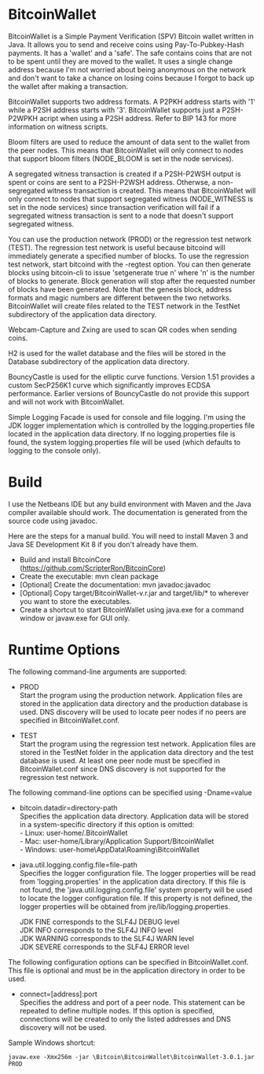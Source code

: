 BitcoinWallet
=============

BitcoinWallet is a Simple Payment Verification (SPV) Bitcoin wallet written in Java.  It allows you to send and receive coins using Pay-To-Pubkey-Hash payments.  It has a 'wallet' and a 'safe'.  The safe contains coins that are not to be spent until they are moved to the wallet.  It uses a single change address because I'm not worried about being anonymous on the network and don't want to take a chance on losing coins because I forgot to back up the wallet after making a transaction.  

BitcoinWallet supports two address formats.  A P2PKH address starts with '1' while a P2SH address starts with '3'.  BitcoinWallet supports just a P2SH-P2WPKH acript when using a P2SH address.  Refer to BIP 143 for more information on witness scripts.

Bloom filters are used to reduce the amount of data sent to the wallet from the peer nodes.  This means that BitcoinWallet will only connect to nodes that support bloom filters (NODE_BLOOM is set in the node services).

A segregated witness transaction is created if a P2SH-P2WSH output is spent or coins are sent to a P2SH-P2WSH address.  Otherwse, a non-segregated witness transaction is created.  This means that BitcoinWallet will only connect to nodes that support segregated witness (NODE_WITNESS is set in the node services) since transaction verification will fail if a segregated witness transaction is sent to a node that doesn't support segregated witness.

You can use the production network (PROD) or the regression test network (TEST).  The regression test network is useful because bitcoind will immediately generate a specified number of blocks.  To use the regression test network, start bitcoind with the -regtest option.  You can then generate blocks using bitcoin-cli to issue 'setgenerate true n' where 'n' is the number of blocks to generate.  Block generation will stop after the requested number of blocks have been generated.  Note that the genesis block, address formats and magic numbers are different between the two networks.  BitcoinWallet will create files related to the TEST network in the TestNet subdirectory of the application data directory.

Webcam-Capture and Zxing are used to scan QR codes when sending coins.

H2 is used for the wallet database and the files will be stored in the Database subdirectory of the application data directory.

BouncyCastle is used for the elliptic curve functions.  Version 1.51 provides a custom SecP256K1 curve which significantly improves ECDSA performance.  Earlier versions of BouncyCastle do not provide this support and will not work with BitcoinWallet.

Simple Logging Facade is used for console and file logging.  I'm using the JDK logger implementation which is controlled by the logging.properties file located in the application data directory.  If no logging.properties file is found, the system logging.properties file will be used (which defaults to logging to the console only).


Build
=====

I use the Netbeans IDE but any build environment with Maven and the Java compiler available should work.  The documentation is generated from the source code using javadoc.

Here are the steps for a manual build.  You will need to install Maven 3 and Java SE Development Kit 8 if you don't already have them.

  - Build and install BitcoinCore (https://github.com/ScripterRon/BitcoinCore)      
  - Create the executable: mvn clean package
  - [Optional] Create the documentation: mvn javadoc:javadoc
  - [Optional] Copy target/BitcoinWallet-v.r.jar and target/lib/* to wherever you want to store the executables.
  - Create a shortcut to start BitcoinWallet using java.exe for a command window or javaw.exe for GUI only. 


Runtime Options
===============

The following command-line arguments are supported:
	
  - PROD	
    Start the program using the production network. Application files are stored in the application data directory and the production database is used. DNS discovery will be used to locate peer nodes if no peers are specified in BitcoinWallet.conf.
	
  - TEST	
    Start the program using the regression test network. Application files are stored in the TestNet folder in the application data directory and the test database is used. At least one peer node must be specified in BitcoinWallet.conf since DNS discovery is not supported for the regression test network.

The following command-line options can be specified using -Dname=value

  - bitcoin.datadir=directory-path		
    Specifies the application data directory. Application data will be stored in a system-specific directory if this option is omitted:		
	    - Linux: user-home/.BitcoinWallet	
		- Mac: user-home/Library/Application Support/BitcoinWallet	
		- Windows: user-home\AppData\Roaming\BitcoinWallet	
	
  - java.util.logging.config.file=file-path		
    Specifies the logger configuration file. The logger properties will be read from 'logging.properties' in the application data directory. If this file is not found, the 'java.util.logging.config.file' system property will be used to locate the logger configuration file. If this property is not defined, the logger properties will be obtained from jre/lib/logging.properties.
	
    JDK FINE corresponds to the SLF4J DEBUG level	
	JDK INFO corresponds to the SLF4J INFO level	
	JDK WARNING corresponds to the SLF4J WARN level		
	JDK SEVERE corresponds to the SLF4J ERROR level		

The following configuration options can be specified in BitcoinWallet.conf.  This file is optional and must be in the application directory in order to be used.	

  - connect=[address]:port		
	Specifies the address and port of a peer node.  This statement can be repeated to define multiple nodes.  If this option is specified, connections will be created to only the listed addresses and DNS discovery will not be used.     
	
Sample Windows shortcut:	

	javaw.exe -Xmx256m -jar \Bitcoin\BitcoinWallet\BitcoinWallet-3.0.1.jar PROD
